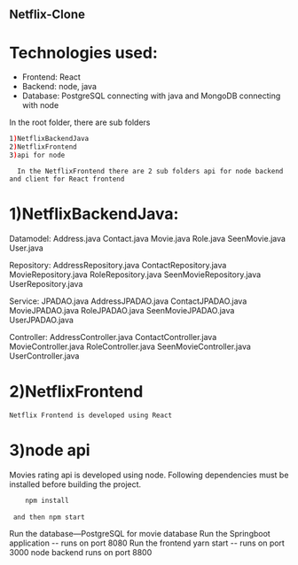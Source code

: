 ## Netflix-Clone
# Technologies used:

- Frontend: React
- Backend: node, java
- Database: PostgreSQL connecting with java and
            MongoDB connecting with node

In the root folder, there are sub folders
```sh
1)NetflixBackendJava
2)NetflixFrontend
3)api for node
```


      In the NetflixFrontend there are 2 sub folders api for node backend and client for React frontend

# 1)NetflixBackendJava:
Datamodel:
    Address.java
    Contact.java
    Movie.java
    Role.java
    SeenMovie.java
    User.java

Repository:
     AddressRepository.java
     ContactRepository.java
     MovieRepository.java
     RoleRepository.java
     SeenMovieRepository.java
     UserRepository.java

Service:
     JPADAO.java
     AddressJPADAO.java
     ContactJPADAO.java
     MovieJPADAO.java
     RoleJPADAO.java
     SeenMovieJPADAO.java
     UserJPADAO.java
     
Controller:
      AddressController.java
      ContactController.java
      MovieController.java
      RoleController.java
      SeenMovieController.java
      UserController.java
    

# 2)NetflixFrontend
    Netflix Frontend is developed using React

# 3)node api
Movies rating api is developed using node.
Following dependencies must be installed before building the project.

```sh
    npm install
 
 and then npm start 
``` 

Run the database—PostgreSQL for movie database
Run the Springboot application  -- runs on port 8080
Run the frontend yarn start -- runs on port 3000
node backend runs on port 8800

